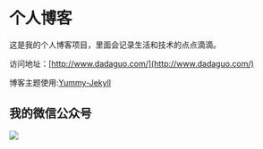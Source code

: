 # 个人博客

这是我的个人博客项目，里面会记录生活和技术的点点滴滴。


访问地址：[http://www.dadaguo.com/](http://www.dadaguo.com/)


博客主题使用:[Yummy-Jekyll](https://github.com/DONGChuan/Yummy-Jekyll)


## 我的微信公众号

![](http://www.dadaguo.com/assets/images/keeppuresmile_430.jpg)